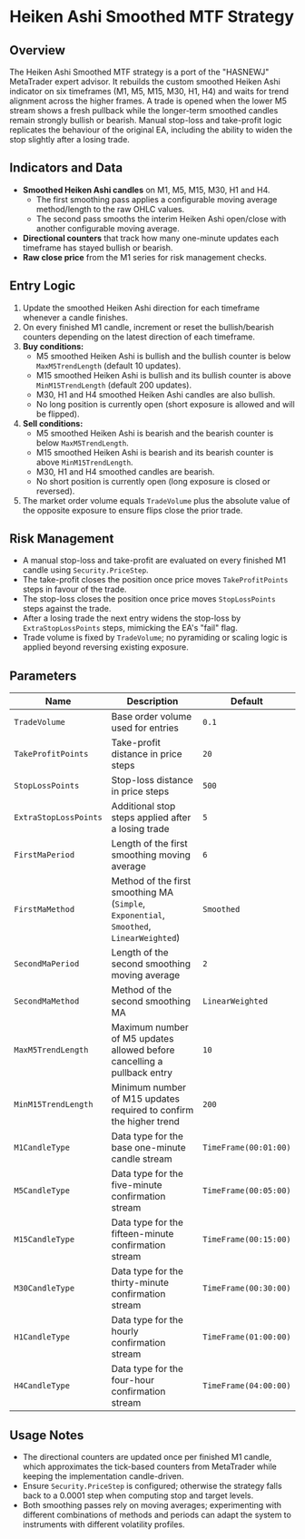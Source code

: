# Heiken Ashi Smoothed MTF Strategy

## Overview
The Heiken Ashi Smoothed MTF strategy is a port of the "HASNEWJ" MetaTrader expert advisor. It rebuilds the custom smoothed Heiken Ashi indicator on six timeframes (M1, M5, M15, M30, H1, H4) and waits for trend alignment across the higher frames. A trade is opened when the lower M5 stream shows a fresh pullback while the longer-term smoothed candles remain strongly bullish or bearish. Manual stop-loss and take-profit logic replicates the behaviour of the original EA, including the ability to widen the stop slightly after a losing trade.

## Indicators and Data
- **Smoothed Heiken Ashi candles** on M1, M5, M15, M30, H1 and H4.
  - The first smoothing pass applies a configurable moving average method/length to the raw OHLC values.
  - The second pass smooths the interim Heiken Ashi open/close with another configurable moving average.
- **Directional counters** that track how many one-minute updates each timeframe has stayed bullish or bearish.
- **Raw close price** from the M1 series for risk management checks.

## Entry Logic
1. Update the smoothed Heiken Ashi direction for each timeframe whenever a candle finishes.
2. On every finished M1 candle, increment or reset the bullish/bearish counters depending on the latest direction of each timeframe.
3. **Buy conditions:**
   - M5 smoothed Heiken Ashi is bullish and the bullish counter is below `MaxM5TrendLength` (default 10 updates).
   - M15 smoothed Heiken Ashi is bullish and its bullish counter is above `MinM15TrendLength` (default 200 updates).
   - M30, H1 and H4 smoothed Heiken Ashi candles are also bullish.
   - No long position is currently open (short exposure is allowed and will be flipped).
4. **Sell conditions:**
   - M5 smoothed Heiken Ashi is bearish and the bearish counter is below `MaxM5TrendLength`.
   - M15 smoothed Heiken Ashi is bearish and its bearish counter is above `MinM15TrendLength`.
   - M30, H1 and H4 smoothed candles are bearish.
   - No short position is currently open (long exposure is closed or reversed).
5. The market order volume equals `TradeVolume` plus the absolute value of the opposite exposure to ensure flips close the prior trade.

## Risk Management
- A manual stop-loss and take-profit are evaluated on every finished M1 candle using `Security.PriceStep`.
- The take-profit closes the position once price moves `TakeProfitPoints` steps in favour of the trade.
- The stop-loss closes the position once price moves `StopLossPoints` steps against the trade.
- After a losing trade the next entry widens the stop-loss by `ExtraStopLossPoints` steps, mimicking the EA's "fail" flag.
- Trade volume is fixed by `TradeVolume`; no pyramiding or scaling logic is applied beyond reversing existing exposure.

## Parameters
| Name | Description | Default |
| ---- | ----------- | ------- |
| `TradeVolume` | Base order volume used for entries | `0.1` |
| `TakeProfitPoints` | Take-profit distance in price steps | `20` |
| `StopLossPoints` | Stop-loss distance in price steps | `500` |
| `ExtraStopLossPoints` | Additional stop steps applied after a losing trade | `5` |
| `FirstMaPeriod` | Length of the first smoothing moving average | `6` |
| `FirstMaMethod` | Method of the first smoothing MA (`Simple`, `Exponential`, `Smoothed`, `LinearWeighted`) | `Smoothed` |
| `SecondMaPeriod` | Length of the second smoothing moving average | `2` |
| `SecondMaMethod` | Method of the second smoothing MA | `LinearWeighted` |
| `MaxM5TrendLength` | Maximum number of M5 updates allowed before cancelling a pullback entry | `10` |
| `MinM15TrendLength` | Minimum number of M15 updates required to confirm the higher trend | `200` |
| `M1CandleType` | Data type for the base one-minute candle stream | `TimeFrame(00:01:00)` |
| `M5CandleType` | Data type for the five-minute confirmation stream | `TimeFrame(00:05:00)` |
| `M15CandleType` | Data type for the fifteen-minute confirmation stream | `TimeFrame(00:15:00)` |
| `M30CandleType` | Data type for the thirty-minute confirmation stream | `TimeFrame(00:30:00)` |
| `H1CandleType` | Data type for the hourly confirmation stream | `TimeFrame(01:00:00)` |
| `H4CandleType` | Data type for the four-hour confirmation stream | `TimeFrame(04:00:00)` |

## Usage Notes
- The directional counters are updated once per finished M1 candle, which approximates the tick-based counters from MetaTrader while keeping the implementation candle-driven.
- Ensure `Security.PriceStep` is configured; otherwise the strategy falls back to a 0.0001 step when computing stop and target levels.
- Both smoothing passes rely on moving averages; experimenting with different combinations of methods and periods can adapt the system to instruments with different volatility profiles.
